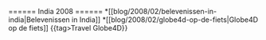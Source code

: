 ====== India 2008 ======
*[[blog/2008/02/belevenissen-in-india|Belevenissen in India]]
*[[blog/2008/02/globe4d-op-de-fiets|Globe4D op de fiets]]
{{tag>Travel Globe4D}}
